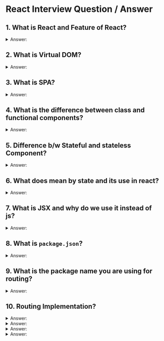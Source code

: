 # React Interview Question / Answer

## 1. What is React and Feature of React?

<details>

<summary>Answer:</summary>

<p>React is a JavaScript library that helps you build user interfaces for your websites or web applications. Think of it as a set of tools that make it easier for you to create interactive and dynamic elements on your web pages. </p>

<h3>features of React:</h3>
<ol>
<li> <b>Component-Based:</b> React divides your web page into smaller building blocks called components. These components are like puzzle pieces that you can put together to create a complete picture. Each component can have its own logic and behavior, making it easier to manage and reuse code.</li>

<li> <b>Virtual DOM:</b> React uses something called a Virtual DOM (Document Object Model) to keep track of changes in your components. When something in your component changes, React doesn't immediately update the actual webpage. Instead, it updates the Virtual DOM first, and then figures out the most efficient way to update the real DOM. This makes your web app faster and more efficient.</li>

<li> <b>Declarative Syntax:</b> In React, you describe what you want your user interface to look like in a simple and declarative way. You tell React how you want things to be, and it takes care of updating the actual interface for you. This is different from the traditional way of web development where you might have had to worry about each small change.</li>

<li> <b>Reusability</b> Since React encourages you to break your interface into components, you can reuse these components across different parts of your website. This saves you time and helps maintain consistency in your design and functionality.</li>

<li> <b>One-Way Data Flow:</b> React follows a one-way data flow, which means that the data flows in a single direction: from parent components to child components. This makes it easier to understand how data changes and where those changes are coming from.</li>

<li><b>JSX:</b> JSX is a syntax extension for JavaScript that React uses. It allows you to write HTML-like code within your JavaScript, making it easier to visualize how your components will look in the browser. </li>

</ol>

Overall, React simplifies the process of building dynamic and interactive web interfaces by breaking down your webpage into smaller reusable parts and efficiently managing updates to the user interface. 
</details>

## 2. What is Virtual DOM?

<details>
   <summary>Answer:</summary>

Imagine you have a real-world painting and a copy of that painting. You want to make changes to the copy without affecting the original. The Virtual DOM in React is like that copy of the painting.

In web development, the browser's "DOM" (Document Object Model) represents the structure of a webpage. When you use React, instead of directly changing the real DOM, React creates a Virtual DOM, which is a lightweight copy of the actual DOM.

When you make changes to your React components, these changes are first applied to the Virtual DOM. React then compares the Virtual DOM with the real DOM to figure out what parts of the actual DOM need to be updated. This comparison process is much faster than directly updating the real DOM every time you make a change.

So, think of the Virtual DOM as a smart assistant that helps React update the webpage efficiently. It's like making changes on a sketch before updating the actual painting, making the whole process smoother and faster.

</details>

## 3. What is SPA?

<details>
    <summary>Answer:</summary>
    
An SPA, which stands for "Single Page Application," is a type of website that loads and displays all its content on a single web page. Traditional websites often load new pages when you click on links, which can make them a bit slower as the whole page needs to reload.

But with SPAs, things work differently. When you interact with a button or a link in an SPA, only the necessary parts of the page get updated or replaced, without needing to reload the entire page. This makes SPAs feel faster and more responsive, similar to using a desktop application.

</details>

## 4. What is the difference between class and functional components?

<details>
  <summary>Answer:</summary>
    <table width="100%">
      <tr>
         <th>Aspect</th>
         <th>Class Components</th>
         <th>Functional Components</th>
      </tr>
      <tr>
         <td>Definition</td>
         <td>Defined using ES6 classes.</td>
         <td>Defined as JavaScript functions.</td>     
      </tr>
     <tr>
        <td>State Management</td>
        <td>Can have local state using <code>this.state.</code></td>
        <td>Use the <code>useState</code> hook for state.</td>     
     </tr>
     <tr>
        <td>Lifecycle Methods</td>
        <td>Use lifecycle methods like <code>componentDidMount</code>, etc.</td>
        <td>Use the <code>useEffect</code> hook.</td>     
     </tr>
     <tr>
        <td>Syntax</td>
        <td>More verbose and requires binding of event handlers.</td>
        <td>Simpler syntax and no binding needed.</td>     
     </tr>
     <tr>
        <td>Performance</td>
        <td>Slightly heavier due to JavaScript classes.</td>
        <td>Lighter weight, potentially better performance.</td>     
     </tr>
     <tr>
        <td>Reusability</td>
        <td>More complex to reuse logic.</td>
        <td>Easier to reuse through custom hooks.</td>     
     </tr>
     <tr>
        <td>Context and Refs</td>
        <td>Easier access to <code>this.context</code> and refs.</td>
        <td>No <code>this.context</code> and refs, but can use <code>useRef</code>.</td>     
     </tr>
     <tr>
        <td>Learning Curve</td>
        <td>Can be steeper, especially for beginners.</td>
        <td>Generally easier for beginners to grasp.</td>     
     </tr>
     <tr>
        <td>Modern React Practices</td>
        <td>Not fully aligned with modern React practices.</td>
        <td>More aligned with modern practices.</td>     
     </tr>
   </table>

</details>

## 5. Difference b/w Stateful and stateless Component?

<details>
    <summary>Answer:</summary>

<table width="100%">
      <tr>
         <th>Aspect</th>
         <th>Stateful Components</th>
         <th>Stateless Components</th>
      </tr>
      <tr>
         <td>State Management</td>
         <td>Manage their own state using <code>this.state</code>.</td>
         <td>Receive data and display it, no internal state.</td>     
      </tr>
     <tr>
        <td>Purpose</td>
        <td>Used for dynamic behavior and interaction.</td>
        <td>Used for displaying UI without complex logic.</td>     
     </tr>
     <tr>
        <td>Functional Type</td>
        <td>Class components.</td>
        <td>Function components (using <code>function</code> keyword).</td>     
     </tr>
     <tr>
        <td>Lifecycle Methods</td>
        <td>Have access to lifecycle methods like <code>componentDidMount</code>, <code>componentDidUpdate</code>, etc.</td>
        <td>No lifecycle methods until React 16.8.</td>     
     </tr>
     <tr>
        <td>Reusability</td>
        <td>Slightly less reusable due to internal state.</td>
        <td>Highly reusable as they don't hold internal state.</td>     
     </tr>
     <tr>
        <td>Performance</td>
        <td>Can have some impact on performance due to state updates.</td>
        <td>Generally better for performance as they don't manage state.</td>     
     </tr>
        
   </table>

</details>

## 6. What does mean by state and its use in react?

<details>
    <summary>Answer:</summary>
In the context of web development and React JS, "state" refers to the data that a component holds and manages. Think of it as the current condition or information that a component keeps track of.

<br/>

Imagine you're building a to-do list app using React. The state would be where you keep track of the list of tasks. Let's break it down:

1. <b>State:</b> Think of it as a container within a React component that holds data. This data can be anything you want, like numbers, text, arrays, or objects.

2. <b>Usage:</b> When your app needs to display dynamic information that can change over time, you use state. For instance, in the to-do list app, the list of tasks can change as you add or complete tasks.


In summary, state in React helps your components manage and remember data that can change as your app runs. It's a fundamental concept that allows your app to be interactive and responsive to user actions. 
</details>

## 7. What is JSX and why do we use it instead of js?
<details>
    <summary>Answer:</summary>
JSX stands for "JavaScript XML." It's a special syntax that you use in React to describe what the user interface should look like. It might look a bit like HTML, but it's actually a mix of JavaScript and XML-like code.

<b>why we use JSX in React:</b>

1. <b>Readability:</b> JSX makes your code more readable and understandable. It closely resembles the actual UI you want to create, which makes it easier to visualize and work with.

2. <b>Familiarity:</b> If you've worked with HTML before, JSX will feel somewhat familiar. This makes it easier for web developers to transition into React.

3. <b>Components:</b> In React, you build your UI using components. JSX makes it simple to define these components by writing HTML-like code.

4. <b>JavaScript Integration:</b> JSX allows you to embed JavaScript expressions directly within the markup. This dynamic nature lets you generate dynamic content and interact with data easily.

5. <b>Performance:</b> Under the hood, JSX gets compiled to regular JavaScript by tools like Babel. This compiled code is optimized for better performance, making your app run faster.

6. <b>Tooling:</b> JSX is well-supported by development tools and extensions, which can help catch errors and provide useful hints as you code.

</details>

## 8. What is <code>package.json</code>?

<details>
    <summary>Answer:</summary>

Think of it as a recipe card for baking a cake. When you want to bake a cake, you need to know what ingredients to use, what steps to follow, and how long to bake it. Similarly, when you're creating a web project with React.js, the <code>package.json</code> file tells your computer what ingredients (or dependencies) your project needs, what scripts (or steps) to run, and other important information.

<b>what's usually found in a <code>package.json</code> file:</b>

<ol>
   
<li>  <b>Dependencies:</b> These are like the ingredients for your project. They are other pieces of code that your project needs to work properly. For a React.js project, this might include things like React itself, libraries, and tools that make your job easier.</li>

<li> <b>Scripts:</b> These are the instructions or steps you can run to perform certain actions. For example, you might have a script to start your development server, another one to build your project for production, and so on.</li>

<li>  <b>Project Information:</b> This includes details about your project, like its name, version, description, and who created it. It's like the basic information you'd write on the cover of a book.</li>

<li>  <b>Configuration:</b> You can use the `package.json` file to configure how your project behaves. This could include things like setting up your project's default settings or customizing certain behaviors.</li>

<li> <b>Other Metadata:</b> There might be other useful information in there too, depending on the needs of your project. </li>

</ol>

So, when you're starting a new React.js project, creating a <code>package.json</code> file is one of the first things you do. It helps you manage the tools and libraries you're using, and it provides a way for you and your computer to communicate about how your project should be built and run. Just like following a cake recipe, your <code>package.json</code> file helps you create a successful and delicious web project!
</details>

## 9. What is the package name you are using for routing?

<details>
    <summary>Answer:</summary>

In the world of React.js, there isn't a single official package for routing, but one of the most popular ones is called "react-router-dom." Think of routing like giving directions to your web app. Just as you'd use a map to navigate from one place to another, routing helps your app navigate from one page to another without actually reloading the whole page.

With "react-router-dom," you can create different "routes" for different parts of your app. Each route is like a signpost that tells your app which content to show when a specific URL is visited. For instance, you might have a route for your home page, another for a contact page, and so on.

To use it, you'll first need to install the package using a tool like npm or yarn. Once that's done, you can import components like <code>BrowserRouter</code>, <code>Route</code>, and <code>Link</code> from "react-router-dom" in your code. Here's a simplified example:

<ol>
   
<li> Wrap your entire app with <code>BrowserRouter</code> in your main component. </li>

<li> Use the <code>Route</code> component to define what content should be shown for a specific URL.</li>
   
<li> Use the <code>Link</code> component to create links that users can click on to navigate.</li>

</ol>

</details>

## 10. Routing Implementation?

<details>
    <summary>Answer:</summary>

<p>Routing in React.js is like giving directions to your web application. Imagine your app as a big house with different rooms (components) inside it. Each room represents a different page or view in your app. Now, routing is like having a map with paths that lead you from one room to another.</p>

<p>Let&#39;s say you&#39;re building a website with a homepage, an about page, and a contact page. In React, you&#39;d create a component for each of these pages. Then, you&#39;d use a router to decide which component (room) should be shown when the user clicks on a link or enters a specific URL.</p>

<p>React Router is like your map. It helps you set up these paths and tells your app which component to show when a certain path is visited. For example, if someone goes to &quot;/about&quot; in their browser, the router knows to show the About component, which is like opening the door to the &quot;About&quot; room in your app&#39;s house.</p>

<p>Simple example of how you might use React Router:</p>

<ol>
   
<li><p>Install React Router using npm or yarn: <code>npm install react-router-dom</code></p></li>

<li><p>Import the necessary components from the library:</p></li
   
<pre><code class="lang-jsx"><span class="hljs-keyword">import</span> { BrowserRouter <span class="hljs-keyword">as</span> Router, Route, Link } <span class="hljs-keyword">from</span> <span class="hljs-string">'react-router-dom'</span>;
</code></pre>

<br/>

<li>Set up your routes in your main app component:</li>

<pre><code class="lang-jsx">function App() {
  return (
    <span class="hljs-tag">&lt;<span class="hljs-name">Router</span>&gt;</span>
      <span class="hljs-tag">&lt;<span class="hljs-name">nav</span>&gt;</span>
        <span class="hljs-tag">&lt;<span class="hljs-name">ul</span>&gt;</span>
          <span class="hljs-tag">&lt;<span class="hljs-name">li</span>&gt;</span>
            <span class="hljs-tag">&lt;<span class="hljs-name">Link</span> <span class="hljs-attr">to</span>=<span class="hljs-string">"/"</span>&gt;</span>Home<span class="hljs-tag">&lt;/<span class="hljs-name">Link</span>&gt;</span>
          <span class="hljs-tag">&lt;/<span class="hljs-name">li</span>&gt;</span>
          <span class="hljs-tag">&lt;<span class="hljs-name">li</span>&gt;</span>
            <span class="hljs-tag">&lt;<span class="hljs-name">Link</span> <span class="hljs-attr">to</span>=<span class="hljs-string">"/about"</span>&gt;</span>About<span class="hljs-tag">&lt;/<span class="hljs-name">Link</span>&gt;</span>
          <span class="hljs-tag">&lt;/<span class="hljs-name">li</span>&gt;</span>
          <span class="hljs-tag">&lt;<span class="hljs-name">li</span>&gt;</span>
            <span class="hljs-tag">&lt;<span class="hljs-name">Link</span> <span class="hljs-attr">to</span>=<span class="hljs-string">"/contact"</span>&gt;</span>Contact<span class="hljs-tag">&lt;/<span class="hljs-name">Link</span>&gt;</span>
          <span class="hljs-tag">&lt;/<span class="hljs-name">li</span>&gt;</span>
        <span class="hljs-tag">&lt;/<span class="hljs-name">ul</span>&gt;</span>
      <span class="hljs-tag">&lt;/<span class="hljs-name">nav</span>&gt;</span>

      <span class="hljs-tag">&lt;<span class="hljs-name">Route</span> <span class="hljs-attr">path</span>=<span class="hljs-string">"/"</span> <span class="hljs-attr">exact</span> <span class="hljs-attr">component</span>=<span class="hljs-string">{Home}</span> /&gt;</span>
      <span class="hljs-tag">&lt;<span class="hljs-name">Route</span> <span class="hljs-attr">path</span>=<span class="hljs-string">"/about"</span> <span class="hljs-attr">component</span>=<span class="hljs-string">{About}</span> /&gt;</span>
      <span class="hljs-tag">&lt;<span class="hljs-name">Route</span> <span class="hljs-attr">path</span>=<span class="hljs-string">"/contact"</span> <span class="hljs-attr">component</span>=<span class="hljs-string">{Contact}</span> /&gt;</span>
    <span class="hljs-tag">&lt;/<span class="hljs-name">Router</span>&gt;</span>
  );
}
</code></pre>


<li>Create your individual page components (<code>Home</code>, <code>About</code>, <code>Contact</code>), and your app will show the appropriate component based on the URL.</li>

</ol>

<p>So, when someone clicks on the &quot;About&quot; link, the router guides your app to show the <code>About</code> component. This way, you can create multi-page experiences within your single-page React app. It&#39;s like navigating through your app&#39;s house with the help of React Router&#39;s map!</p>
   
</details>

<details>
    <summary>Answer:</summary>
</details>

<details>
    <summary>Answer:</summary>
</details>

<details>
    <summary>Answer:</summary>
</details>
